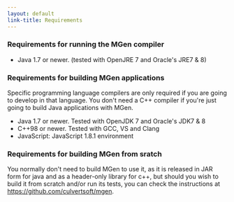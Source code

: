 ```yaml
---
layout: default
link-title: Requirements
---
```

### Requirements for running the MGen compiler

 * Java 1.7 or newer. (tested with OpenJRE 7 and Oracle's JRE7 & 8)


### Requirements for building MGen applications

Specific programming language compilers are only required if you are going to develop in that language. You don't need a C++ compiler if you're just going to build Java applications with MGen.

 * Java 1.7 or newer. Tested with OpenJDK 7 and Oracle's JDK7 & 8
 * C++98 or newer. Tested with GCC, VS and Clang
 * JavaScript: JavaScript 1.8.1 environment


### Requirements for building MGen from sratch

You normally don't need to build MGen to use it, as it is released in JAR form for java and as a header-only library for c++, but should you wish to build it from scratch and/or run its tests, you can check the instructions at https://github.com/culvertsoft/mgen.


